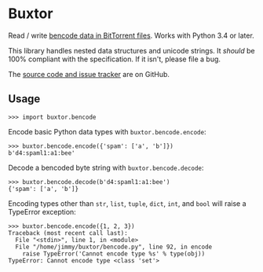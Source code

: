 Buxtor
======

Read / write [bencode data in BitTorrent files][bep3]. Works with Python 3.4 or later.

This library handles nested data structures and unicode strings. It _should_ be 100% compliant with the specification. If it isn't, please file a bug.

The [source code and issue tracker][home] are on GitHub.


Usage
-----

    >>> import buxtor.bencode

Encode basic Python data types with `buxtor.bencode.encode`:

    >>> buxtor.bencode.encode({'spam': ['a', 'b']})
    b'd4:spaml1:a1:bee'

Decode a bencoded byte string with `buxtor.bencode.decode`:

    >>> buxtor.bencode.decode(b'd4:spaml1:a1:bee')
    {'spam': ['a', 'b']}

Encoding types other than `str`, `list`, `tuple`, `dict`, `int`, and `bool` will raise a TypeError exception:

    >>> buxtor.bencode.encode({1, 2, 3})
    Traceback (most recent call last):
      File "<stdin>", line 1, in <module>
      File "/home/jimmy/buxtor/bencode.py", line 92, in encode
        raise TypeError('Cannot encode type %s' % type(obj))
    TypeError: Cannot encode type <class 'set'>


[bep3]: http://www.bittorrent.org/beps/bep_0003.html
[home]: https://github.com/davidwtbuxton/buxtor
